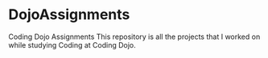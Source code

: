 # DojoAssignments
Coding Dojo Assignments
This repository is all the projects that I worked on while studying Coding at Coding Dojo. 
